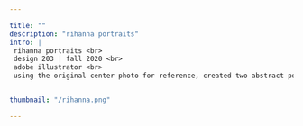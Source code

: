 ```yaml
---

title: ""
description: "rihanna portraits"
intro: |
 rihanna portraits <br>
 design 203 | fall 2020 <br>
 adobe illustrator <br>
 using the original center photo for reference, created two abstract portraits of rihanna on illustrator


thumbnail: "/rihanna.png"

---
```

